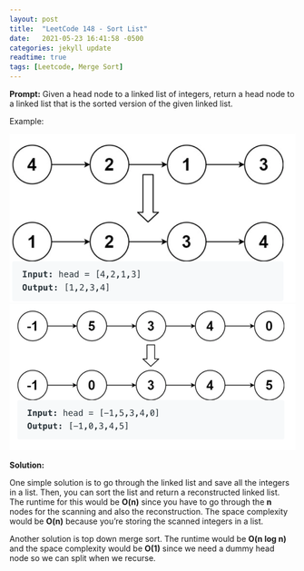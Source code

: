 ```yaml
---
layout: post
title:  "LeetCode 148 - Sort List"
date:   2021-05-23 16:41:58 -0500
categories: jekyll update
readtime: true
tags: [Leetcode, Merge Sort]
---
```

**Prompt:** Given a head node to a linked list of integers, return a head node to a linked list that is the sorted version of the given linked list.

Example:

![Sort List Example 1](../assets/img/sort-list-example-1.png)
![Sort List Exmaple 2](../assets/img/sort-list-example-2.png)

**Solution:**

One simple solution is to go through the linked list and save all the integers in a list. Then, you can sort the list and return a reconstructed linked list. The runtime for this would be **O(n)** since you have to go through the **n** nodes for the scanning and also the reconstruction. The space complexity would be **O(n)** because you’re storing the scanned integers in a list. 

Another solution is top down merge sort. The runtime would be **O(n log n)** and the space complexity would be **O(1)** since we need a dummy head node so we can split when we recurse. 
